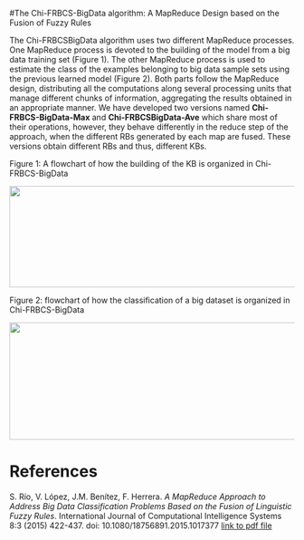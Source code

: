 
#The Chi-FRBCS-BigData algorithm: A MapReduce Design based on the Fusion of Fuzzy Rules

The Chi-FRBCSBigData algorithm uses two different MapReduce processes. One MapReduce process is devoted to the building of the model from a big data training set (Figure 1). The other MapReduce process is used to estimate the class of the examples belonging to big data sample sets using the previous learned model (Figure 2). Both parts follow the MapReduce design, distributing all the computations along several processing units that manage different chunks of information, aggregating the results obtained in an appropriate manner. We have developed two versions named **Chi-FRBCS-BigData-Max** and **Chi-FRBCSBigData-Ave** which share most of their operations, however, they behave differently in the reduce step of the approach, when the different RBs generated by each map are fused. These versions obtain different RBs and thus, different KBs.

Figure 1: A flowchart of how the building of the KB is organized in Chi-FRBCS-BigData

<img src=http://sci2s.ugr.es/sites/default/files/files/TematicWebSites/BigData/chi_frbcs_bigdata_build.png width=841 height=179 />

Figure 2: flowchart of how the classification of a big dataset is organized in Chi-FRBCS-BigData

<img src=http://sci2s.ugr.es/sites/default/files/files/TematicWebSites/BigData/chi_frbcs_bigdata_clas.png width=575 height=207 />

# References

S. Río, V. López, J.M. Benítez, F. Herrera. *A MapReduce Approach to Address Big Data Classification Problems Based on the Fusion of Linguistic Fuzzy Rules*. International Journal of Computational Intelligence Systems 8:3 (2015) 422-437. doi: 10.1080/18756891.2015.1017377 
[link to pdf file](http://sci2s.ugr.es/sites/default/files/ficherosPublicaciones/1860_delRio-lopez-benitez-herrera-Chi-FRBCS-MapReduce.pdf)
